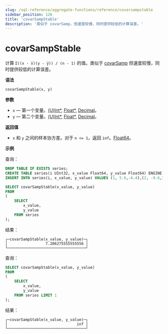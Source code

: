 ```yaml
---
slug: /sql-reference/aggregate-functions/reference/covarsampstable
sidebar_position: 126
title: 'covarSampStable'
description: '类似于 covarSamp，但速度较慢，同时提供较低的计算误差。'
---
```



# covarSampStable

计算 `Σ((x - x̅)(y - y̅)) / (n - 1)` 的值。类似于 [covarSamp](../reference/covarsamp.md) 但速度较慢，同时提供较低的计算误差。

**语法**

```sql
covarSampStable(x, y)
```

**参数**

- `x` — 第一个变量。[(U)Int*](../../data-types/int-uint.md), [Float*](../../data-types/float.md), [Decimal](../../data-types/decimal.md)。
- `y` — 第二个变量。[(U)Int*](../../data-types/int-uint.md), [Float*](../../data-types/float.md), [Decimal](../../data-types/decimal.md)。

**返回值**

- `x` 和 `y` 之间的样本协方差。对于 `n <= 1`，返回 `inf`。[Float64](../../data-types/float.md)。

**示例**

查询：

```sql
DROP TABLE IF EXISTS series;
CREATE TABLE series(i UInt32, x_value Float64, y_value Float64) ENGINE = Memory;
INSERT INTO series(i, x_value, y_value) VALUES (1, 5.6,-4.4),(2, -9.6,3),(3, -1.3,-4),(4, 5.3,9.7),(5, 4.4,0.037),(6, -8.6,-7.8),(7, 5.1,9.3),(8, 7.9,-3.6),(9, -8.2,0.62),(10, -3,7.3);
```

```sql
SELECT covarSampStable(x_value, y_value)
FROM
(
    SELECT
        x_value,
        y_value
    FROM series
);
```

结果：

```reference
┌─covarSampStable(x_value, y_value)─┐
│                 7.206275555555556 │
└───────────────────────────────────┘
```

查询：

```sql
SELECT covarSampStable(x_value, y_value)
FROM
(
    SELECT
        x_value,
        y_value
    FROM series LIMIT 1
);
```

结果：

```reference
┌─covarSampStable(x_value, y_value)─┐
│                               inf │
└───────────────────────────────────┘
```
